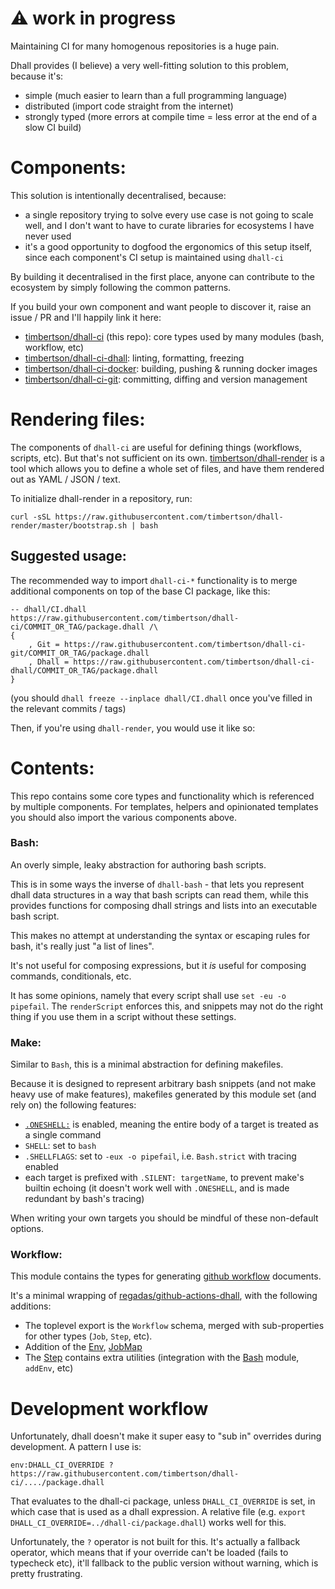 # :warning: work in progress

Maintaining CI for many homogenous repositories is a huge pain.

Dhall provides (I believe) a very well-fitting solution to this problem, because it's:

 - simple (much easier to learn than a full programming language)
 - distributed (import code straight from the internet)
 - strongly typed (more errors at compile time = less error at the end of a slow CI build)

# Components:

This solution is intentionally decentralised, because:

 - a single repository trying to solve every use case is not going to scale well, and I don't want to have to curate libraries for ecosystems I have never used
 - it's a good opportunity to dogfood the ergonomics of this setup itself, since each component's CI setup is maintained using `dhall-ci`

By building it decentralised in the first place, anyone can contribute to the ecosystem by simply following the common patterns.

If you build your own component and want people to discover it, raise an issue / PR and I'll happily link it here:

- [timbertson/dhall-ci](https://github.com/timbertson/dhall-ci) (this repo): core types used by many modules (bash, workflow, etc)
- [timbertson/dhall-ci-dhall](https://github.com/timbertson/dhall-ci-dhall): linting, formatting, freezing
- [timbertson/dhall-ci-docker](https://github.com/timbertson/dhall-ci-docker): building, pushing & running docker images
- [timbertson/dhall-ci-git](https://github.com/timbertson/dhall-ci-git): committing, diffing and version management

# Rendering files:

The components of `dhall-ci` are useful for defining things (workflows, scripts, etc). But that's not sufficient on its own. [timbertson/dhall-render](https://github.com/timbertson/dhall-render) is a tool which allows you to define a whole set of files, and have them rendered out as YAML / JSON / text.

To initialize dhall-render in a repository, run:

```
curl -sSL https://raw.githubusercontent.com/timbertson/dhall-render/master/bootstrap.sh | bash
```

## Suggested usage:

The recommended way to import `dhall-ci-*` functionality is to merge additional components on top of the base CI package, like this:

```dhall
-- dhall/CI.dhall
https://raw.githubusercontent.com/timbertson/dhall-ci/COMMIT_OR_TAG/package.dhall /\
{
	, Git = https://raw.githubusercontent.com/timbertson/dhall-ci-git/COMMIT_OR_TAG/package.dhall
	, Dhall = https://raw.githubusercontent.com/timbertson/dhall-ci-dhall/COMMIT_OR_TAG/package.dhall
}
```

(you should `dhall freeze --inplace dhall/CI.dhall` once you've filled in the relevant commits / tags)

Then, if you're using `dhall-render`, you would use it like so:

# Contents:

This repo contains some core types and functionality which is referenced by multiple components. For templates, helpers and opinionated templates you should also import the various components above.

### Bash:

An overly simple, leaky abstraction for authoring bash scripts.

This is in some ways the inverse of `dhall-bash` - that lets you represent dhall data structures in a way that bash scripts can read them, while this provides functions for composing dhall strings and lists into an executable bash script.

This makes no attempt at understanding the syntax or escaping rules for bash, it's really just "a list of lines".

It's not useful for composing expressions, but it _is_ useful for composing commands, conditionals, etc.

It has some opinions, namely that every script shall use `set -eu -o pipefail`. The `renderScript` enforces this, and snippets may not do the right thing if you use them in a script without these settings.

### Make:

Similar to `Bash`, this is a minimal abstraction for defining makefiles.

Because it is designed to represent arbitrary bash snippets (and not make heavy use of make features), makefiles generated by this module set (and rely on) the following features:

 - [`.ONESHELL:`](https://www.gnu.org/software/make/manual/html_node/One-Shell.html) is enabled, meaning the entire body of a target is treated as a single command
 - `SHELL`: set to `bash`
 - `.SHELLFLAGS`: set to `-eux -o pipefail`, i.e. `Bash.strict` with tracing enabled
 - each target is prefixed with `.SILENT: targetName`, to prevent make's builtin echoing (it doesn't work well with `.ONESHELL`, and is made redundant by bash's tracing)

When writing your own targets you should be mindful of these non-default options.

### Workflow:

This module contains the types for generating [github workflow](https://help.github.com/en/actions/reference/workflow-syntax-for-github-actions) documents.

It's a minimal wrapping of [regadas/github-actions-dhall](https://github.com/regadas/github-actions-dhall), with the following additions:

 - The toplevel export is the `Workflow` schema, merged with sub-properties for other types (`Job`, `Step`, etc).
 - Addition of the [Env](./Env.dhall), [JobMap](./JobMap.dhall)
 - The [Step](./Step.dhall) contains extra utilities (integration with the [Bash](../Bash/) module, `addEnv`, etc)

# Development workflow

Unfortunately, dhall doesn't make it super easy to "sub in" overrides during development. A pattern I use is:

```
env:DHALL_CI_OVERRIDE ? https://raw.githubusercontent.com/timbertson/dhall-ci/..../package.dhall
```

That evaluates to the dhall-ci package, unless `DHALL_CI_OVERRIDE` is set, in which case that is used as a dhall expression. A relative file (e.g. `export DHALL_CI_OVERRIDE=../dhall-ci/package.dhall`) works well for this.

Unfortunately, the `?` operator is not built for this. It's actually a fallback operator, which means that if your override can't be loaded (fails to typecheck etc), it'll fallback to the public version without warning, which is pretty frustrating.

